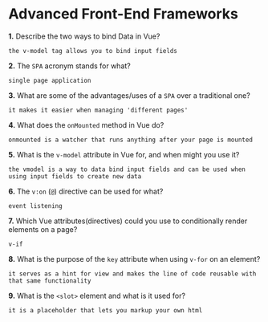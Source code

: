 # Advanced Front-End Frameworks


**1.** Describe the two ways to bind Data in Vue?
<!-- enter you answer in the space below -->
```
the v-model tag allows you to bind input fields
```

**2.** The `SPA` acronym stands for what?
<!-- enter you answer in the space below -->
```
single page application
```
**3.** What are some of the advantages/uses of a `SPA` over a traditional one?
<!-- enter you answer in the space below -->
```
it makes it easier when managing 'different pages'
```
**4.** What does the `onMounted` method in Vue do?
<!-- enter you answer in the space below -->
```
onmounted is a watcher that runs anything after your page is mounted
```
**5.** What is the `v-model` attribute in Vue for, and when might you use it?
<!-- enter you answer in the space below -->
```
the vmodel is a way to data bind input fields and can be used when using input fields to create new data
```
**6.** The `v:on` (`@`) directive can be used for what?
<!-- enter you answer in the space below -->
```
event listening
```
**7.** Which Vue attributes(directives) could you use to conditionally render elements on a page?
<!-- enter you answer in the space below -->
```
v-if
```
**8.** What is the purpose of the `key` attribute when using `v-for` on an element?
<!-- enter you answer in the space below -->
```
it serves as a hint for view and makes the line of code reusable with that same functionality
```
**9.** What is the `<slot>` element and what is it used for?
<!-- enter you answer in the space below -->
```
it is a placeholder that lets you markup your own html
```